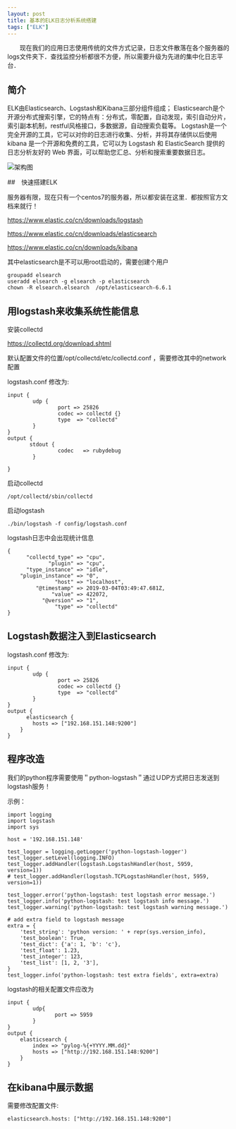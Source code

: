 ```yaml
---
layout: post
title: 基本的ELK日志分析系统搭建
tags: ["ELK"]
---
```


　　现在我们的应用日志使用传统的文件方式记录，日志文件散落在各个服务器的logs文件夹下．查找监控分析都很不方便，所以需要升级为先进的集中化日志平台．

## 简介
ELK由Elasticsearch、Logstash和Kibana三部分组件组成；
Elasticsearch是个开源分布式搜索引擎，它的特点有：分布式，零配置，自动发现，索引自动分片，索引副本机制，restful风格接口，多数据源，自动搜索负载等。
Logstash是一个完全开源的工具，它可以对你的日志进行收集、分析，并将其存储供以后使用
kibana 是一个开源和免费的工具，它可以为 Logstash 和 ElasticSearch 提供的日志分析友好的 Web 界面，可以帮助您汇总、分析和搜索重要数据日志。

![架构图](/static/img／2019/elkjg.jpeg)

##　快速搭建ELK

服务器有限，现在只有一个centos7的服务器，所以都安装在这里．都按照官方文档来就行！

https://www.elastic.co/cn/downloads/logstash

https://www.elastic.co/cn/downloads/elasticsearch

https://www.elastic.co/cn/downloads/kibana

其中elasticsearch是不可以用root启动的，需要创建个用户
~~~
groupadd elsearch
useradd elsearch -g elsearch -p elasticsearch
chown -R elsearch.elsearch  /opt/elasticsearch-6.6.1  
~~~

## 用logstash来收集系统性能信息

安装collectd

https://collectd.org/download.shtml

默认配置文件的位置/opt/collectd/etc/collectd.conf ，需要修改其中的network配置

logstash.conf 修改为:
~~~
input {
        udp {
                port => 25826
                codec => collectd {}
                type  => "collectd"
        }
}
output {
       stdout {
                codec   => rubydebug
        }

}
~~~

启动collectd
~~~
/opt/collectd/sbin/collectd
~~~

启动logstash
~~~
./bin/logstash -f config/logstash.conf 
~~~

logstash日志中会出现统计信息
~~~
{
      "collectd_type" => "cpu",
             "plugin" => "cpu",
      "type_instance" => "idle",
    "plugin_instance" => "0",
               "host" => "localhost",
         "@timestamp" => 2019-03-04T03:49:47.681Z,
              "value" => 422072,
           "@version" => "1",
               "type" => "collectd"
}
~~~
## Logstash数据注入到Elasticsearch

logstash.conf 修改为:
~~~
input {
        udp {
                port => 25826
                codec => collectd {}
                type  => "collectd"
        }
}
output {
      elasticsearch {
        hosts => ["192.168.151.148:9200"]
    }
}
~~~


## 程序改造

我们的python程序需要使用＂python-logstash＂通过ＵDP方式把日志发送到logstash服务！

示例：
~~~
import logging
import logstash
import sys

host = '192.168.151.148'

test_logger = logging.getLogger('python-logstash-logger')
test_logger.setLevel(logging.INFO)
test_logger.addHandler(logstash.LogstashHandler(host, 5959, version=1))
# test_logger.addHandler(logstash.TCPLogstashHandler(host, 5959, version=1))

test_logger.error('python-logstash: test logstash error message.')
test_logger.info('python-logstash: test logstash info message.')
test_logger.warning('python-logstash: test logstash warning message.')

# add extra field to logstash message
extra = {
    'test_string': 'python version: ' + repr(sys.version_info),
    'test_boolean': True,
    'test_dict': {'a': 1, 'b': 'c'},
    'test_float': 1.23,
    'test_integer': 123,
    'test_list': [1, 2, '3'],
}
test_logger.info('python-logstash: test extra fields', extra=extra)
~~~

logstash的相关配置文件应改为
~~~
input {
        udp{
               port => 5959 
        }
} 
output {
    elasticsearch {
        index => "pylog-%{+YYYY.MM.dd}"
        hosts => ["http://192.168.151.148:9200"]
    }
}
~~~
## 在kibana中展示数据

需要修改配置文件:
~~~
elasticsearch.hosts: ["http://192.168.151.148:9200"]
~~~


